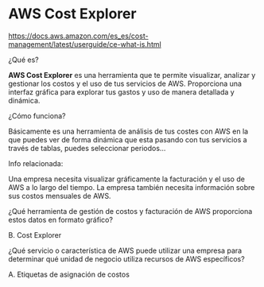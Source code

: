 # AWS Cost Explorer

https://docs.aws.amazon.com/es_es/cost-management/latest/userguide/ce-what-is.html

¿Qué es?

**AWS Cost Explorer** es una herramienta que te permite visualizar, analizar y gestionar los costos y el uso de tus servicios de AWS. Proporciona una interfaz gráfica para explorar tus gastos y uso de manera detallada y dinámica. 

¿Cómo funciona?

Básicamente es una herramienta de análisis de tus costes con AWS en la que puedes ver de forma dinámica que esta pasando con tus servicios a través de tablas, puedes seleccionar periodos…

Info relacionada:

Una empresa necesita visualizar gráficamente la facturación y el uso de AWS a lo largo del tiempo. La empresa también necesita información sobre sus costos mensuales de AWS.

¿Qué herramienta de gestión de costos y facturación de AWS proporciona estos datos en formato gráfico?

B. Cost Explorer

¿Qué servicio o característica de AWS puede utilizar una empresa para determinar qué unidad de negocio utiliza recursos de AWS específicos?

A. Etiquetas de asignación de costos